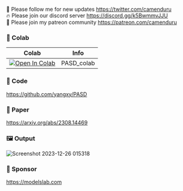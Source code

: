 🐣 Please follow me for new updates https://twitter.com/camenduru <br />
🔥 Please join our discord server https://discord.gg/k5BwmmvJJU <br />
🥳 Please join my patreon community https://patreon.com/camenduru <br />

### 🦒 Colab

| Colab | Info
| --- | --- |
[![Open In Colab](https://colab.research.google.com/assets/colab-badge.svg)](https://colab.research.google.com/github/camenduru/PASD-colab/blob/main/PASD_colab.ipynb) | PASD_colab

### 🧬 Code
https://github.com/yangxy/PASD

### 📄 Paper
https://arxiv.org/abs/2308.14469

### 🖼 Output
![Screenshot 2023-12-26 015318](https://github.com/camenduru/PASD-colab/assets/54370274/b667e1a5-78c3-4928-b2a9-3ccb1ba23e74)

### 🏢 Sponsor
https://modelslab.com
